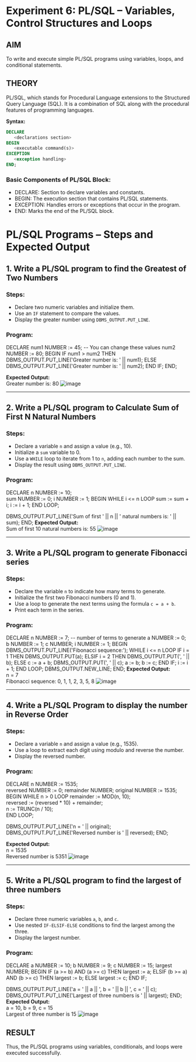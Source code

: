 # Experiment 6: PL/SQL – Variables, Control Structures and Loops

## AIM
To write and execute simple PL/SQL programs using variables, loops, and conditional statements.


## THEORY

PL/SQL, which stands for Procedural Language extensions to the Structured Query Language (SQL). It is a combination of SQL along with the procedural features of programming languages.

**Syntax:**
```sql
DECLARE 
   <declarations section> 
BEGIN 
   <executable command(s)>
EXCEPTION 
   <exception handling> 
END;
```

### Basic Components of PL/SQL Block:
- DECLARE: Section to declare variables and constants.
- BEGIN: The execution section that contains PL/SQL statements.
- EXCEPTION: Handles errors or exceptions that occur in the program.
- END: Marks the end of the PL/SQL block.

# PL/SQL Programs – Steps and Expected Output

## 1. Write a PL/SQL program to find the Greatest of Two Numbers

### Steps:
- Declare two numeric variables and initialize them.
- Use an `IF` statement to compare the values.
- Display the greater number using `DBMS_OUTPUT.PUT_LINE`.

### Program:
DECLARE
   num1 NUMBER := 45;  -- You can change these values
   num2 NUMBER := 80;
BEGIN
   IF num1 > num2 THEN
      DBMS_OUTPUT.PUT_LINE('Greater number is: ' || num1);
   ELSE
      DBMS_OUTPUT.PUT_LINE('Greater number is: ' || num2);
   END IF;
END;


**Expected Output:**  
Greater number is: 80
![image](https://github.com/user-attachments/assets/dad07bd6-ffe5-4dc5-94f7-1677cd9de09f)

---

## 2. Write a PL/SQL program to Calculate Sum of First N Natural Numbers

### Steps:
- Declare a variable `n` and assign a value (e.g., 10).
- Initialize a `sum` variable to 0.
- Use a `WHILE` loop to iterate from 1 to `n`, adding each number to the sum.
- Display the result using `DBMS_OUTPUT.PUT_LINE`.

### Program:
DECLARE
   n NUMBER := 10;       
   sum NUMBER := 0;
   i   NUMBER := 1;
BEGIN
   WHILE i <= n LOOP
      sum := sum + i;
      i := i + 1;
   END LOOP;

   DBMS_OUTPUT.PUT_LINE('Sum of first ' || n || ' natural numbers is: ' || sum);
END;
**Expected Output:**  
Sum of first 10 natural numbers is: 55
![image](https://github.com/user-attachments/assets/2b0dc07e-4303-4803-bfc5-e9679fa633d0)

---

## 3. Write a PL/SQL program to generate Fibonacci series

### Steps:
- Declare the variable `n` to indicate how many terms to generate.
- Initialize the first two Fibonacci numbers (0 and 1).
- Use a loop to generate the next terms using the formula `c = a + b`.
- Print each term in the series.

### Program:
DECLARE
    n NUMBER := 7; -- number of terms to generate
    a NUMBER := 0;
    b NUMBER := 1;
    c NUMBER;
    i NUMBER := 1;
BEGIN
    DBMS_OUTPUT.PUT_LINE('Fibonacci sequence:');
    WHILE i <= n LOOP
        IF i = 1 THEN
            DBMS_OUTPUT.PUT(a);
        ELSIF i = 2 THEN
            DBMS_OUTPUT.PUT(', ' || b);
        ELSE
            c := a + b;
            DBMS_OUTPUT.PUT(', ' || c);
            a := b;
            b := c;
        END IF;
        i := i + 1;
    END LOOP;
    DBMS_OUTPUT.NEW_LINE;
END;
**Expected Output:**  
n = 7  
Fibonacci sequence: 0, 1, 1, 2, 3, 5, 8
![image](https://github.com/user-attachments/assets/c09859b9-2eb1-4045-8db2-7d5bd151bbd8)

---

## 4. Write a PL/SQL Program to display the number in Reverse Order

### Steps:
- Declare a variable `n` and assign a value (e.g., 1535).
- Use a loop to extract each digit using modulo and reverse the number.
- Display the reversed number.

### Program:
DECLARE
   n NUMBER := 1535;         
   reversed NUMBER := 0;
   remainder NUMBER;
   original NUMBER := 1535;  
BEGIN
   WHILE n > 0 LOOP
      remainder := MOD(n, 10);           
      reversed := (reversed * 10) + remainder;  
      n := TRUNC(n / 10);                 
   END LOOP;

   DBMS_OUTPUT.PUT_LINE('n = ' || original);
   DBMS_OUTPUT.PUT_LINE('Reversed number is ' || reversed);
END;

**Expected Output:**  
n = 1535  
Reversed number is 5351
![image](https://github.com/user-attachments/assets/b87a937c-147a-47e8-a37e-0ecf4c3d3ea1)

---

## 5. Write a PL/SQL program to find the largest of three numbers

### Steps:
- Declare three numeric variables `a`, `b`, and `c`.
- Use nested `IF-ELSIF-ELSE` conditions to find the largest among the three.
- Display the largest number.

### Program:
DECLARE
   a NUMBER := 10;
   b NUMBER := 9;
   c NUMBER := 15;
   largest NUMBER;
BEGIN
   IF (a >= b) AND (a >= c) THEN
      largest := a;
   ELSIF (b >= a) AND (b >= c) THEN
      largest := b;
   ELSE
      largest := c;
   END IF;

   DBMS_OUTPUT.PUT_LINE('a = ' || a || ', b = ' || b || ', c = ' || c);
   DBMS_OUTPUT.PUT_LINE('Largest of three numbers is ' || largest);
END;
**Expected Output:**  
a = 10, b = 9, c = 15  
Largest of three number is 15
![image](https://github.com/user-attachments/assets/a91ea58b-c5be-49b2-8517-851e5f83467d)

## RESULT
Thus, the PL/SQL programs using variables, conditionals, and loops were executed successfully.
